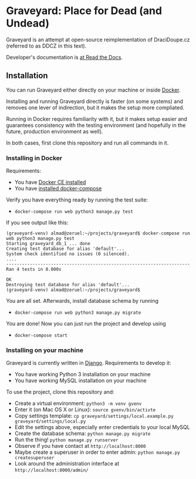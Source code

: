 # Graveyard: Place for Dead (and Undead)

Graveyard is an attempt at open-source reimplementation of DraciDoupe.cz (referred to as DDCZ in this text).

Developer's documentation is [at Read the Docs](https://ddcz.readthedocs.io/en/latest/). 

## Installation

You can run Graveyard either directly on your machine or inside [Docker](https://www.docker.com/).

Installing and running Graveyard directly is faster (on some systems) and removes one lever of indirection, but it makes the setup more compliated. 

Running in Docker requires familiarity with it, but it makes setup easier and guarantees consistency with the testing environment (and hopefully in the future, production environment as well). 

In both cases, first clone this repository and run all commands in it. 

### Installing in Docker

Requirements:

* You have [Docker CE installed](https://www.docker.com/community-edition)
* You have [installed docker-compose](https://docs.docker.com/compose/install/)

Verify you have everything ready by running the test suite:

* `docker-compose run web python3 manage.py test`

If you see output like this:

```
(graveyard-venv) almad@zeruel:~/projects/graveyard$ docker-compose run web python3 manage.py test
Starting graveyard_db_1 ... done
Creating test database for alias 'default'...
System check identified no issues (0 silenced).
....
----------------------------------------------------------------------
Ran 4 tests in 0.000s

OK
Destroying test database for alias 'default'...
(graveyard-venv) almad@zeruel:~/projects/graveyard$ 

```

You are all set. Afterwards, install database schema by running

*  `docker-compose run web python3 manage.py migrate`

You are done! Now you can just run the project and develop using

*  `docker-compose start`


### Installing on your machine

Graveyard is currently written in [Django](https://www.djangoproject.com/). Requirements to develop it:

* You have working Python 3 installation on your machine
* You have working MySQL installation on your machine

To use the project, clone this repository and:

* Create a virtual environment: `python3 -m venv gvenv`
* Enter it (on Mac OS X or Linux): `source gvenv/bin/activte`
* Copy settings template: `cp graveyard/settings/local.example.py graveyard/settings/local.py`
* Edit the settings above, especially enter credentials to your local MySQL
* Create the database schema: `python manage.py migrate`
* Run the thing! `python manage.py runserver`
* Observe if you have contact at `http://localhost:8000`
* Maybe create a superuser in order to enter admin: `python manage.py createsuperuser`
* Look around the administration interface at `http://localhost:8000/admin/`


